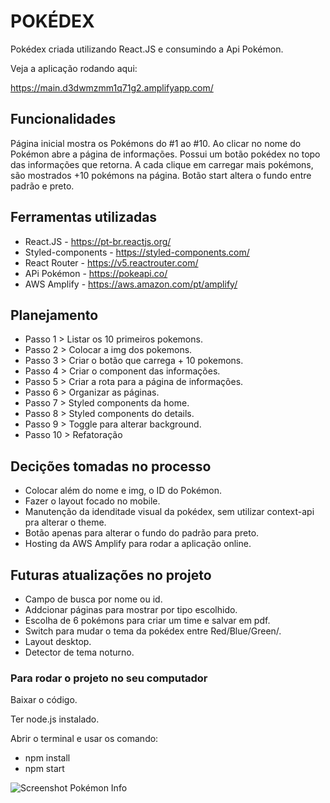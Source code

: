 # POKÉDEX

Pokédex criada utilizando React.JS e consumindo a Api Pokémon.

Veja a aplicação rodando aqui:

https://main.d3dwmzmm1q71g2.amplifyapp.com/

## Funcionalidades

Página inicial mostra os Pokémons do #1 ao #10.
Ao clicar no nome do Pokémon abre a página de informações.
Possui um botão pokédex no topo das informações que retorna.
A cada clique em carregar mais pokémons, são mostrados +10 pokémons na página.
Botão start altera o fundo entre padrão e preto.

## Ferramentas utilizadas

- React.JS - https://pt-br.reactjs.org/
- Styled-components - https://styled-components.com/
- React Router - https://v5.reactrouter.com/
- APi Pokémon - https://pokeapi.co/
- AWS Amplify - https://aws.amazon.com/pt/amplify/

## Planejamento

- Passo 1 > Listar os 10 primeiros pokemons.
- Passo 2 > Colocar a img dos pokemons.
- Passo 3 > Criar o botão que carrega + 10 pokemons.
- Passo 4 > Criar o component das informações.
- Passo 5 > Criar a rota para a página de informações.
- Passo 6 > Organizar as páginas.
- Passo 7 > Styled components da home.
- Passo 8 > Styled components do details.
- Passo 9 > Toggle para alterar background.
- Passo 10 > Refatoração

## Decições tomadas no processo

- Colocar além do nome e img, o ID do Pokémon.
- Fazer o layout focado no mobile.
- Manutenção da idenditade visual da pokédex, sem utilizar context-api pra alterar o theme.
- Botão apenas para alterar o fundo do padrão para preto.
- Hosting da AWS Amplify para rodar a aplicação online.

## Futuras atualizações no projeto

- Campo de busca por nome ou id.
- Addcionar páginas para mostrar por tipo escolhido.
- Escolha de 6 pokémons para criar um time e salvar em pdf.
- Switch para mudar o tema da pokédex entre Red/Blue/Green/.
- Layout desktop.
- Detector de tema noturno.

### Para rodar o projeto no seu computador

Baixar o código.

Ter node.js instalado.

Abrir o terminal e usar os comando:
- npm install
- npm start

![Screenshot Pokémon Info](https://i.ibb.co/YNtT5Wn/Screenshot-2.png)
